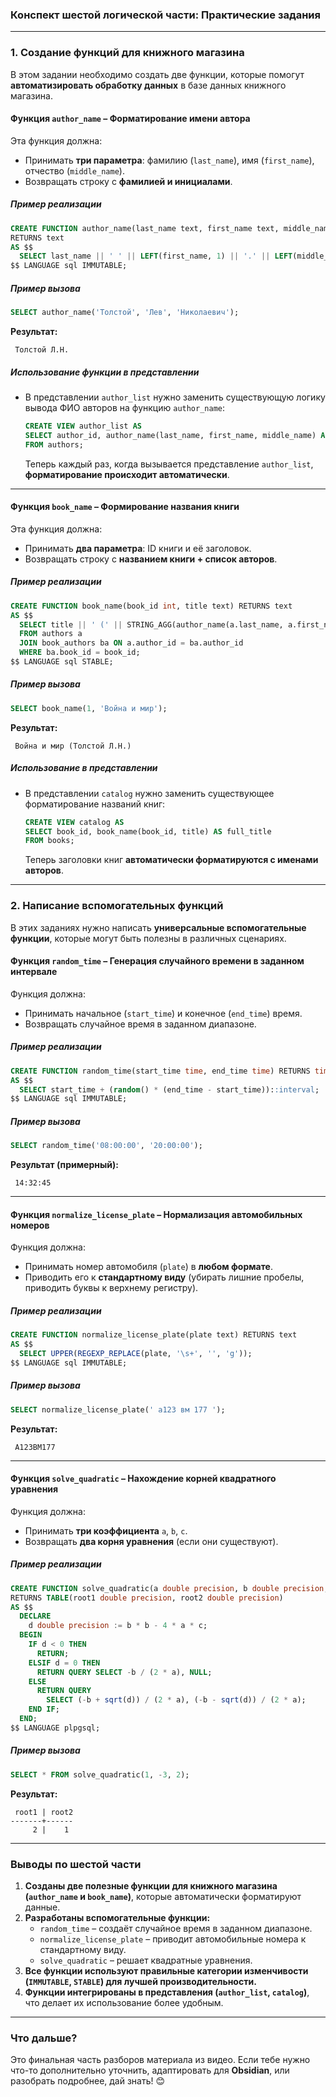 ### **Конспект шестой логической части: Практические задания**

---

### **1. Создание функций для книжного магазина**

В этом задании необходимо создать две функции, которые помогут **автоматизировать обработку данных** в базе данных книжного магазина.

#### **Функция `author_name` – Форматирование имени автора**

Эта функция должна:

- Принимать **три параметра**: фамилию (`last_name`), имя (`first_name`), отчество (`middle_name`).
- Возвращать строку с **фамилией и инициалами**.

##### **Пример реализации**

```sql
CREATE FUNCTION author_name(last_name text, first_name text, middle_name text) 
RETURNS text 
AS $$
  SELECT last_name || ' ' || LEFT(first_name, 1) || '.' || LEFT(middle_name, 1) || '.';
$$ LANGUAGE sql IMMUTABLE;
```

##### **Пример вызова**

```sql
SELECT author_name('Толстой', 'Лев', 'Николаевич');
```

**Результат:**

```
 Толстой Л.Н.
```

##### **Использование функции в представлении**

- В представлении `author_list` нужно заменить существующую логику вывода ФИО авторов на функцию `author_name`:
    
    ```sql
    CREATE VIEW author_list AS 
    SELECT author_id, author_name(last_name, first_name, middle_name) AS full_name 
    FROM authors;
    ```
    
    Теперь каждый раз, когда вызывается представление `author_list`, **форматирование происходит автоматически**.

---

#### **Функция `book_name` – Формирование названия книги**

Эта функция должна:

- Принимать **два параметра**: ID книги и её заголовок.
- Возвращать строку с **названием книги + список авторов**.

##### **Пример реализации**

```sql
CREATE FUNCTION book_name(book_id int, title text) RETURNS text 
AS $$
  SELECT title || ' (' || STRING_AGG(author_name(a.last_name, a.first_name, a.middle_name), ', ') || ')'
  FROM authors a
  JOIN book_authors ba ON a.author_id = ba.author_id
  WHERE ba.book_id = book_id;
$$ LANGUAGE sql STABLE;
```

##### **Пример вызова**

```sql
SELECT book_name(1, 'Война и мир');
```

**Результат:**

```
 Война и мир (Толстой Л.Н.)
```

##### **Использование в представлении**

- В представлении `catalog` нужно заменить существующее форматирование названий книг:
    
    ```sql
    CREATE VIEW catalog AS 
    SELECT book_id, book_name(book_id, title) AS full_title 
    FROM books;
    ```
    
    Теперь заголовки книг **автоматически форматируются с именами авторов**.

---

### **2. Написание вспомогательных функций**

В этих заданиях нужно написать **универсальные вспомогательные функции**, которые могут быть полезны в различных сценариях.

#### **Функция `random_time` – Генерация случайного времени в заданном интервале**

Функция должна:

- Принимать начальное (`start_time`) и конечное (`end_time`) время.
- Возвращать случайное время в заданном диапазоне.

##### **Пример реализации**

```sql
CREATE FUNCTION random_time(start_time time, end_time time) RETURNS time 
AS $$
  SELECT start_time + (random() * (end_time - start_time))::interval;
$$ LANGUAGE sql IMMUTABLE;
```

##### **Пример вызова**

```sql
SELECT random_time('08:00:00', '20:00:00');
```

**Результат (примерный):**

```
 14:32:45
```

---

#### **Функция `normalize_license_plate` – Нормализация автомобильных номеров**

Функция должна:

- Принимать номер автомобиля (`plate`) в **любом формате**.
- Приводить его к **стандартному виду** (убирать лишние пробелы, приводить буквы к верхнему регистру).

##### **Пример реализации**

```sql
CREATE FUNCTION normalize_license_plate(plate text) RETURNS text 
AS $$
  SELECT UPPER(REGEXP_REPLACE(plate, '\s+', '', 'g'));
$$ LANGUAGE sql IMMUTABLE;
```

##### **Пример вызова**

```sql
SELECT normalize_license_plate(' а123 вм 177 ');
```

**Результат:**

```
 А123ВМ177
```

---

#### **Функция `solve_quadratic` – Нахождение корней квадратного уравнения**

Функция должна:

- Принимать **три коэффициента** `a`, `b`, `c`.
- Возвращать **два корня уравнения** (если они существуют).

##### **Пример реализации**

```sql
CREATE FUNCTION solve_quadratic(a double precision, b double precision, c double precision) 
RETURNS TABLE(root1 double precision, root2 double precision) 
AS $$
  DECLARE
    d double precision := b * b - 4 * a * c;
  BEGIN
    IF d < 0 THEN
      RETURN;
    ELSIF d = 0 THEN
      RETURN QUERY SELECT -b / (2 * a), NULL;
    ELSE
      RETURN QUERY 
        SELECT (-b + sqrt(d)) / (2 * a), (-b - sqrt(d)) / (2 * a);
    END IF;
  END;
$$ LANGUAGE plpgsql;
```

##### **Пример вызова**

```sql
SELECT * FROM solve_quadratic(1, -3, 2);
```

**Результат:**

```
 root1 | root2
-------+------
     2 |    1
```

---

### **Выводы по шестой части**

1. **Созданы две полезные функции для книжного магазина (`author_name` и `book_name`)**, которые автоматически форматируют данные.
2. **Разработаны вспомогательные функции:**
    - `random_time` – создаёт случайное время в заданном диапазоне.
    - `normalize_license_plate` – приводит автомобильные номера к стандартному виду.
    - `solve_quadratic` – решает квадратные уравнения.
3. **Все функции используют правильные категории изменчивости (`IMMUTABLE`, `STABLE`) для лучшей производительности.**
4. **Функции интегрированы в представления (`author_list`, `catalog`)**, что делает их использование более удобным.

---

### **Что дальше?**

Это финальная часть разборов материала из видео. Если тебе нужно что-то дополнительно уточнить, адаптировать для **Obsidian**, или разобрать подробнее, дай знать! 😊